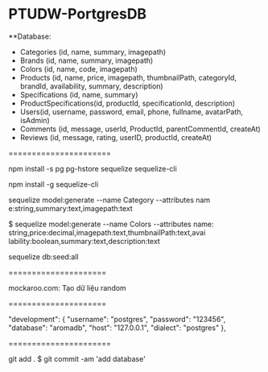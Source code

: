 # PTUDW-PortgresDB

**Database:

- Categories (id, name, summary, imagepath)
- Brands (id, name, summary, imagepath)
- Colors (id, name, code, imagepath)
- Products (id, name, price, imagepath, thumbnailPath, categoryId, brandId, availability, summary, description)
- Specifications (id, name, summary)
- ProductSpecifications(id, productId, specificationId, description)
- Users(id, username, password, email, phone, fullname, avatarPath, isAdmin)
- Comments (id, message, userId, ProductId, parentCommentId, createAt)
- Reviews (id, message, rating, userID, productId, createAt)


======================

 npm install -s pg pg-hstore sequelize sequelize-cli

 npm install -g sequelize-cli

 sequelize model:generate --name Category --attributes nam
e:string,summary:text,imagepath:text

$ sequelize model:generate --name Colors --attributes name: 
string,price:decimal,imagepath:text,thumbnailPath:text,avai 
lability:boolean,summary:text,description:text

sequelize db:seed:all

=====================

mockaroo.com: Tạo dữ liệu random

=====================

"development": {
    "username": "postgres",
    "password": "123456",
    "database": "aromadb",
    "host": "127.0.0.1",
    "dialect": "postgres"
  },

======================

git add .
$ git commit -am 'add database'